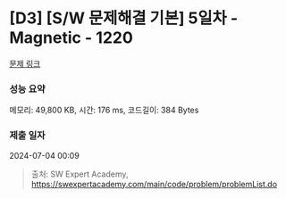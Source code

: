 # [D3] [S/W 문제해결 기본] 5일차 - Magnetic - 1220 

[문제 링크](https://swexpertacademy.com/main/code/problem/problemDetail.do?contestProbId=AV14hwZqABsCFAYD) 

### 성능 요약

메모리: 49,800 KB, 시간: 176 ms, 코드길이: 384 Bytes

### 제출 일자

2024-07-04 00:09



> 출처: SW Expert Academy, https://swexpertacademy.com/main/code/problem/problemList.do